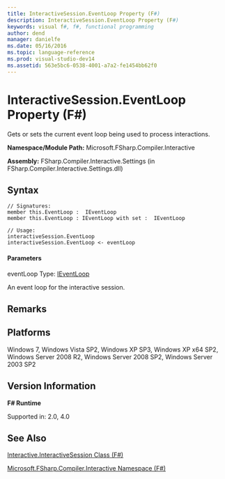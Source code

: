 ```yaml
---
title: InteractiveSession.EventLoop Property (F#)
description: InteractiveSession.EventLoop Property (F#)
keywords: visual f#, f#, functional programming
author: dend
manager: danielfe
ms.date: 05/16/2016
ms.topic: language-reference
ms.prod: visual-studio-dev14
ms.assetid: 563e5bc6-0538-4001-a7a2-fe1454bb62f0 
---
```


# InteractiveSession.EventLoop Property (F#)

Gets or sets the current event loop being used to process interactions.

**Namespace/Module Path:** Microsoft.FSharp.Compiler.Interactive

**Assembly:** FSharp.Compiler.Interactive.Settings (in FSharp.Compiler.Interactive.Settings.dll)


## Syntax

```
// Signatures:
member this.EventLoop :  IEventLoop
member this.EventLoop : IEventLoop with set :  IEventLoop

// Usage:
interactiveSession.EventLoop
interactiveSession.EventLoop <- eventLoop
```

#### Parameters
eventLoop
Type: [IEventLoop](https://msdn.microsoft.com/library/8d33b06b-8d6e-44d2-9de5-f3c5d54b9f0e)


An event loop for the interactive session.




## Remarks

## Platforms
Windows 7, Windows Vista SP2, Windows XP SP3, Windows XP x64 SP2, Windows Server 2008 R2, Windows Server 2008 SP2, Windows Server 2003 SP2


## Version Information
**F# Runtime**

Supported in: 2.0, 4.0



## See Also
[Interactive.InteractiveSession Class &#40;F&#35;&#41;](Interactive.InteractiveSession-Class-%5BFSharp%5D.md)

[Microsoft.FSharp.Compiler.Interactive Namespace &#40;F&#35;&#41;](Microsoft.FSharp.Compiler.Interactive-Namespace-%5BFSharp%5D.md)

